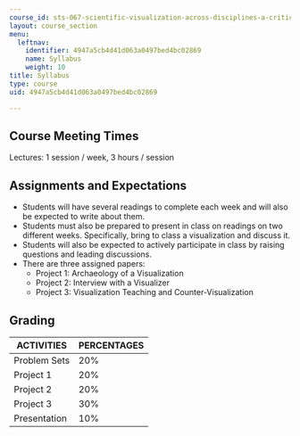 ```yaml
---
course_id: sts-067-scientific-visualization-across-disciplines-a-critical-introduction-spring-2005
layout: course_section
menu:
  leftnav:
    identifier: 4947a5cb4d41d063a0497bed4bc02869
    name: Syllabus
    weight: 10
title: Syllabus
type: course
uid: 4947a5cb4d41d063a0497bed4bc02869

---
```


Course Meeting Times
--------------------

Lectures: 1 session / week, 3 hours / session

Assignments and Expectations
----------------------------

*   Students will have several readings to complete each week and will also be expected to write about them.
*   Students must also be prepared to present in class on readings on two different weeks. Specifically, bring to class a visualization and discuss it.
*   Students will also be expected to actively participate in class by raising questions and leading discussions.
*   There are three assigned papers:
    *   Project 1: Archaeology of a Visualization
    *   Project 2: Interview with a Visualizer
    *   Project 3: Visualization Teaching and Counter-Visualization

Grading
-------

| ACTIVITIES | PERCENTAGES |
| --- | --- |
| Problem Sets | 20% |
| Project 1 | 20% |
| Project 2 | 20% |
| Project 3 | 30% |
| Presentation | 10%